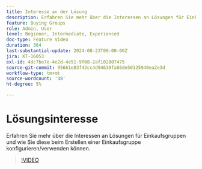 ```yaml
---
title: Interesse an der Lösung
description: Erfahren Sie mehr über die Interessen an Lösungen für Einkaufsgruppen und wie Sie diese beim Erstellen einer Einkaufsgruppe konfigurieren/verwenden können.
feature: Buying Groups
role: Admin, User
level: Beginner, Intermediate, Experienced
doc-type: Feature Video
duration: 364
last-substantial-update: 2024-08-23T00:00:00Z
jira: KT-16053
exl-id: 4dc7be7e-4e2d-4e51-9f08-2af102807475
source-git-commit: 95661e83f42cc4d94630fa86de50125940ea2e3d
workflow-type: tm+mt
source-wordcount: '38'
ht-degree: 5%

---
```


# Lösungsinteresse

Erfahren Sie mehr über die Interessen an Lösungen für Einkaufsgruppen und wie Sie diese beim Erstellen einer Einkaufsgruppe konfigurieren/verwenden können.

>[!VIDEO](https://video.tv.adobe.com/v/3433080/?learn=on)
